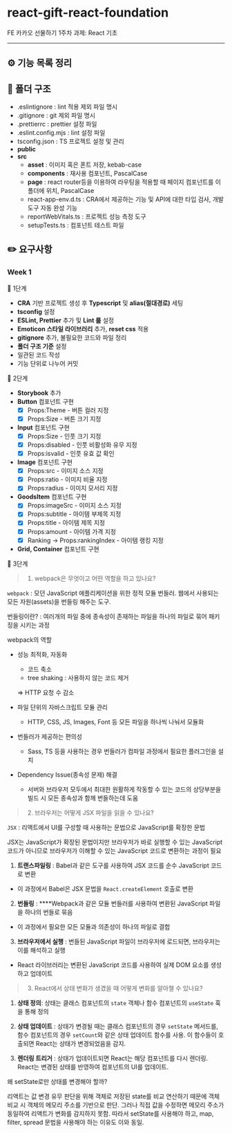 # react-gift-react-foundation
FE 카카오 선물하기 1주차 과제: React 기초

***

## ⚙️ 기능 목록 정리 

## 📂 폴더 구조
-  .eslintignore : lint 적용 제외 파일 명시 <br/>
-  .gitignore : git 제외 파일 명시 <br/>
-  .prettierrc : prettier 설정 파일 <br/>
-  .eslint.config.mjs : lint 설정 파일 <br/>
-  tsconfig.json : TS 프로젝트 설정 및 관리 <br/>
-  **public** <br/>
-  **src** <br/>
    -  **asset** : 이미지 혹은 폰트 저장, kebab-case <br/>
    -  **components** : 재사용 컴포넌트, PascalCase <br/>
    -  **page** : react router등을 이용하여 라우팅을 적용할 때 페이지 컴포넌트를 이 폴더에 위치, PascalCase <br/>
    -  react-app-env.d.ts : CRA에서 제공하는 기능 및 API에 대한 타입 검사, 개발 도구 자동 완성 기능 <br/>
    -  reportWebVitals.ts : 프로젝트 성능 측정 도구 <br/>
    -  setupTests.ts : 컴포넌트 테스트 파일 <br/>

## ✏️ 요구사항

### Week 1

📝 1단계

- **CRA** 기반 프로젝트 생성 후 **Typescript** 및 **alias(절대경로)** 세팅
- **tsconfig** 설정
- **ESLint, Prettier** 추가 및 **Lint 룰** 설정
- **Emoticon 스타일 라이브러리** 추가, **reset css** 적용
- **gitignore** 추가, 불필요한 코드와 파일 정리
- **폴더 구조 기준** 설정
- 일관된 코드 작성
- 기능 단위로 나누어 커밋

📝 2단계

- **Storybook** 추가
- **Button** 컴포넌트 구현
    - [x] Props:Theme - 버튼 컬러 지정
    - [x] Props:Size - 버튼 크기 지정
- **Input** 컴포넌트 구현
    - [x] Props:Size - 인풋 크기 지정
    - [x] Props:disabled - 인풋 비활성화 유무 지정
    - [x] Props:isvalid - 인풋 유효 값 확인
- **Image** 컴포넌트 구현
    - [x] Props:src - 이미지 소스 지정
    - [x] Props:ratio - 이미지 비율 지정
    - [x] Props:radius - 이미지 모서리 지정
- **GoodsItem** 컴포넌트 구현
    - [x] Props:imageSrc - 이미지 소스 지정
    - [x] Props:subtitle - 아이템 부제목 지정
    - [x] Props:title - 아이템 제목 지정
    - [x] Props:amount - 아이템 가격 지정
    - [x] Ranking -> Props:rankingIndex - 아이템 랭킹 지정
- **Grid, Container** 컴포넌트 구현

📝 3단계

> 1. webpack은 무엇이고 어떤 역할을 하고 있나요?

`webpack` : 모던 JavaScript 애플리케이션을 위한 정적 모듈 번들러. 웹에서 사용되는 모든 자원(assets)을 번들링 해주는 도구.

번들링이란? : 여러개의 파일 중에 종속성이 존재하는 파일을 하나의 파일로 묶어 패키징을 시키는 과정

webpack의 역할

- 성능 최적화, 자동화
    - 코드 축소
    - tree shaking : 사용하지 않는 코드 제거

    ⇒ HTTP 요청 수 감소
    
- 파일 단위의 자바스크립트 모듈 관리
    - HTTP, CSS, JS, Images, Font 등 모든 파일을 하나씩 나눠서 모듈화
- 번들러가 제공하는 편의성
    - Sass, TS 등을 사용하는 경우 번들러가 컴파일 과정에서 필요한 플러그인을 설치
- Dependency Issue(종속성 문제) 해결
    - 서버와 브라우저 모두에서 최대한 원활하게 작동할 수 있는 코드의 상당부분을 빌드 시 모든 종속성과 함께 번들하는데 도움

> 2. 브라우저는 어떻게 JSX 파일을 읽을 수 있나요?

`JSX` : 리액트에서 UI를 구성할 때 사용하는 문법으로 JavaScript를 확장한 문법

JSX는 JavaScript가 확장된 문법이지만 브라우저가 바로 실행할 수 있는 JavaScript 코드가 아니므로 브라우저가 이해할 수 있는 JavaScript 코드로 변환하는 과정이 필요

1) **트랜스파일링** : Babel과 같은 도구를 사용하여 JSX 코드를 순수 JavaScript 코드로 변환

- 이 과정에서 Babel은 JSX 문법을 `React.createElement` 호출로 변환

2) **번들링** : ****Webpack과 같은 모듈 번들러를 사용하여 변환된 JavaScript 파일을 하나의 번들로 묶음

- 이 과정에서 필요한 모든 모듈과 의존성이 하나의 파일로 결합

3) **브라우저에서 실행** : 번들된 JavaScript 파일이 브라우저에 로드되면, 브라우저는 이를 해석하고 실행

- React 라이브러리는 변환된 JavaScript 코드를 사용하여 실제 DOM 요소를 생성하고 업데이트

> 3.  React에서 상태 변화가 생겼을 때 어떻게 변화를 알아챌 수 있나요?

1) **상태 정의**: 상태는 클래스 컴포넌트의 `state` 객체나 함수 컴포넌트의 `useState` 훅을 통해 정의

2) **상태 업데이트** : 상태가 변경될 때는 클래스 컴포넌트의 경우 `setState` 메서드를, 함수 컴포넌트의 경우 `setCount`와 같은 상태 업데이트 함수를 사용. 이 함수들이 호출되면 React는 상태가 변경되었음을 감지.

3) **렌더링 트리거** : 상태가 업데이트되면 React는 해당 컴포넌트를 다시 렌더링. React는 변경된 상태를 반영하여 컴포넌트의 UI를 업데이트.

왜 setState로만 상태를 변경해야 할까?

리액트는 값 변경 유무 판단을 위해 객체로 저장된 state를 비교 연산하기 때문에 객체 비교 시 객체의 메모리 주소를 기반으로 판단. 그러나 직접 값을 수정하면 메모리 주소가 동일하여 리액트가 변화를 감지하지 못함. 따라서 setState를 사용해야 하고, map, filter, spread 문법을 사용해야 하는 이유도 이와 동일.